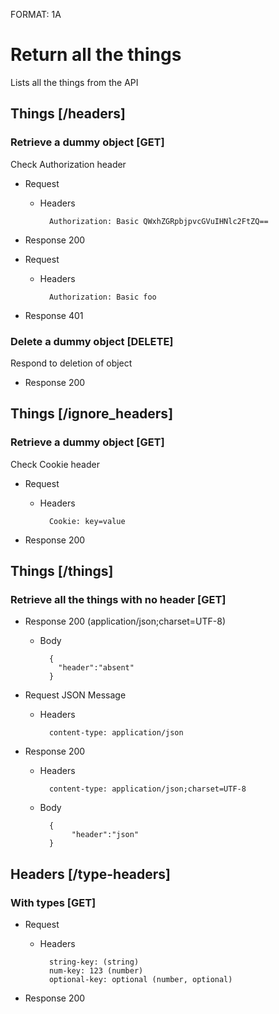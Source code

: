 FORMAT: 1A

# Return all the things
Lists all the things from the API

## Things [/headers]

### Retrieve a dummy object [GET]
Check Authorization header

+ Request

    + Headers

            Authorization: Basic QWxhZGRpbjpvcGVuIHNlc2FtZQ==

+ Response 200

+ Request

    + Headers

            Authorization: Basic foo

+ Response 401

### Delete a dummy object [DELETE]
Respond to deletion of object

+ Response 200


## Things [/ignore_headers]

### Retrieve a dummy object [GET]
Check Cookie header

+ Request

    + Headers

            Cookie: key=value

+ Response 200

## Things [/things]

### Retrieve all the things with no header [GET]

+ Response 200 (application/json;charset=UTF-8)

    + Body

            {
              "header":"absent"
            }

+ Request JSON Message

    + Headers

            content-type: application/json


+ Response 200

    + Headers

            content-type: application/json;charset=UTF-8

    + Body

            {
                 "header":"json"
            }

## Headers [/type-headers]

### With types [GET]

+ Request

    + Headers

            string-key: (string)
            num-key: 123 (number)
            optional-key: optional (number, optional)

+ Response 200

